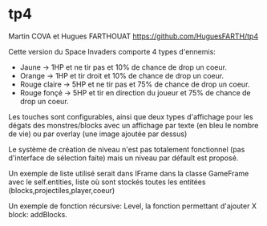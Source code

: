 # tp4
Martin COVA et Hugues FARTHOUAT
https://github.com/HuguesFARTH/tp4

Cette version du Space Invaders comporte 4 types d'ennemis:
  - Jaune -> 1HP et ne tir pas et 10% de chance de drop un coeur.
  - Orange -> 1HP et tir droit et 10% de chance de drop un coeur.
  - Rouge claire -> 5HP et ne tir pas et 75% de chance de drop un coeur.
  - Rouge fonçé -> 5HP et tir en direction du joueur et 75% de chance de drop un coeur.

Les touches sont configurables, ainsi que deux types d'affichage pour les dégats des monstres/blocks avec un affichage par texte (en bleu le nombre de vie) ou par overlay (une image ajoutée par dessus)

Le système de création de niveau n'est pas totalement fonctionnel (pas d'interface de sélection faite) mais un niveau par défault est proposé.

Un exemple de liste utilisé serait dans IFrame dans la classe GameFrame avec le self.entities, liste où sont stockés toutes les entitées (blocks,projectiles,player,coeur)

Un exemple de fonction récursive: Level, la fonction permettant d'ajouter X block: addBlocks.
